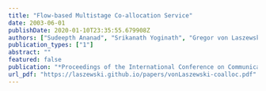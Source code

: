 ```yaml
---
title: "Flow-based Multistage Co-allocation Service"
date: 2003-06-01
publishDate: 2020-01-10T23:35:55.679908Z
authors: ["Sudeepth Ananad", "Srikanath Yoginath", "Gregor von Laszewski", "Beulah Alunkal"]
publication_types: ["1"]
abstract: ""
featured: false
publication: "*Proceedings of the International Conference on Communications in Computing*"
url_pdf: "https://laszewski.github.io/papers/vonLaszewski-coalloc.pdf"
---
```


